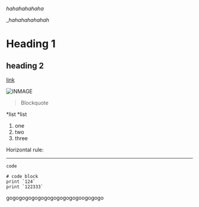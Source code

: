 _hahahahahaha_

__hahahahahahah_

Heading 1
=========

heading 2
---------

[link](https://github.com/MinilordKREE/-cse15l-lab-reports/blob/main/lab-report-1-week2.md)

![INMAGE](https://encrypted-tbn0.gstatic.com/images?q=tbn:ANd9GcTrylEdmCa6QxCIpX7-95UbvOHEY-D1ny01fQ&usqp=CAU)

> Blockquote
> 
*list
*list

1. one
2. two
3. three

Horizontal rule:

---

`code`

```
# code block
print `124`
print `122333`
```
gogogogogogogogogogogogoogogogo
